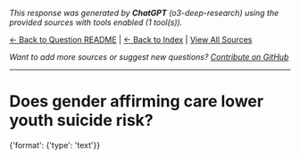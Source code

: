 <!-- 
Generated by: chatgpt
Model: o3-deep-research
Prompt type: sources
Tools enabled: True
Generated at: 2025-06-26T22:45:53.245584
-->

*This response was generated by **ChatGPT** (o3-deep-research) using the provided sources with tools enabled (1 tool(s)).*

[← Back to Question README](README.md) | [← Back to Index](../README.md) | [View All Sources](../allsources.md)

*Want to add more sources or suggest new questions? [Contribute on GitHub](https://github.com/justinwest/SuggestedSources)*

---

# Does gender affirming care lower youth suicide risk?

{'format': {'type': 'text'}}